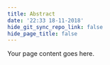 ```yaml
---
title: Abstract
date: '22:33 18-11-2018'
hide_git_sync_repo_link: false
hide_page_title: false
---
```


Your page content goes here.